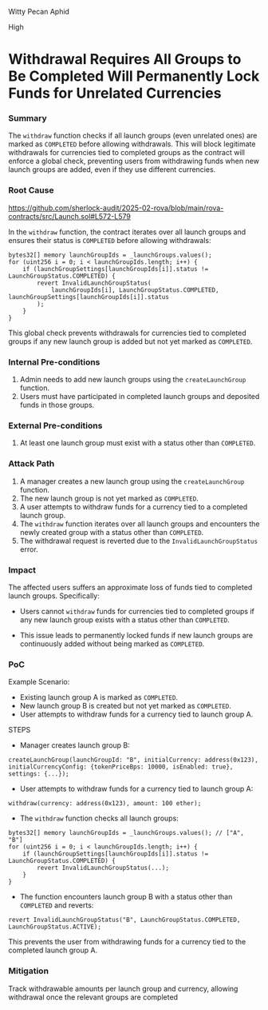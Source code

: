 Witty Pecan Aphid

High

# Withdrawal Requires All Groups to Be Completed Will Permanently Lock Funds for Unrelated Currencies

### Summary

The `withdraw` function checks if all launch groups (even unrelated ones) are marked as `COMPLETED` before allowing withdrawals. This will block legitimate withdrawals for currencies tied to completed groups as the  contract will enforce a global check, preventing users from withdrawing funds when new launch groups are added, even if they use different currencies.

### Root Cause

https://github.com/sherlock-audit/2025-02-rova/blob/main/rova-contracts/src/Launch.sol#L572-L579

In the `withdraw` function, the contract iterates over all launch groups and ensures their status is `COMPLETED` before allowing withdrawals:

```solidity
bytes32[] memory launchGroupIds = _launchGroups.values();
for (uint256 i = 0; i < launchGroupIds.length; i++) {
    if (launchGroupSettings[launchGroupIds[i]].status != LaunchGroupStatus.COMPLETED) {
        revert InvalidLaunchGroupStatus(
            launchGroupIds[i], LaunchGroupStatus.COMPLETED, launchGroupSettings[launchGroupIds[i]].status
        );
    }
}
```
This global check prevents withdrawals for currencies tied to completed groups if any new launch group is added but not yet marked as `COMPLETED`.

### Internal Pre-conditions

1. Admin needs to add new launch groups using the `createLaunchGroup` function.
2. Users must have participated in completed launch groups and deposited funds in those groups.

### External Pre-conditions

1. At least one launch group must exist with a status other than `COMPLETED`.

### Attack Path

1. A manager creates a new launch group using the `createLaunchGroup` function.
2. The new launch group is not yet marked as `COMPLETED`.
3. A user attempts to withdraw funds for a currency tied to a completed launch group.
4. The `withdraw` function iterates over all launch groups and encounters the newly created group with a status other than `COMPLETED`.
5. The withdrawal request is reverted due to the `InvalidLaunchGroupStatus` error.

### Impact

The affected users suffers an approximate loss of funds tied to completed launch groups. Specifically:

- Users cannot `withdraw` funds for currencies tied to completed groups if any new launch group exists with a status other than `COMPLETED`.

- This issue leads to permanently locked funds if new launch groups are continuously added without being marked as `COMPLETED`.

### PoC

Example Scenario:
- Existing launch group A is marked as `COMPLETED`.
- New launch group B is created but not yet marked as `COMPLETED`.
- User attempts to withdraw funds for a currency tied to launch group A.

STEPS

- Manager creates launch group B:

 ```solidity
createLaunchGroup(launchGroupId: "B", initialCurrency: address(0x123), initialCurrencyConfig: {tokenPriceBps: 10000, isEnabled: true}, settings: {...});
```
- User attempts to withdraw funds for a currency tied to launch group A:

```solidity
withdraw(currency: address(0x123), amount: 100 ether);
```
- The `withdraw` function checks all launch groups:

```solidity
bytes32[] memory launchGroupIds = _launchGroups.values(); // ["A", "B"]
for (uint256 i = 0; i < launchGroupIds.length; i++) {
    if (launchGroupSettings[launchGroupIds[i]].status != LaunchGroupStatus.COMPLETED) {
        revert InvalidLaunchGroupStatus(...);
    }
}
```
- The function encounters launch group B with a status other than `COMPLETED` and reverts:

```solidity
revert InvalidLaunchGroupStatus("B", LaunchGroupStatus.COMPLETED, LaunchGroupStatus.ACTIVE);
```
This prevents the user from withdrawing funds for a currency tied to the completed launch group A.




### Mitigation

Track withdrawable amounts per launch group and currency, allowing withdrawal once the relevant groups are completed